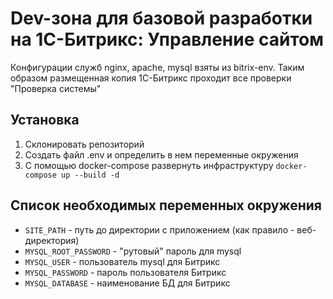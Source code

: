 # Dev-зона для базовой разработки на 1С-Битрикс: Управление сайтом

Конфигурации служб nginx, apache, mysql взяты из bitrix-env. Таким образом размещенная копия 1С-Битрикс проходит все проверки "Проверка системы"

## Установка
1. Склонировать репозиторий
2. Создать файл .env и определить в нем переменные окружения
3. С помощью docker-compose развернуть инфраструктуру `docker-compose up --build -d`

## Список необходимых переменных окружения
- `SITE_PATH` - путь до директории с приложением (как правило - веб-директория)
- `MYSQL_ROOT_PASSWORD` - "рутовый" пароль для mysql
- `MYSQL_USER` - пользователь mysql для Битрикс
- `MYSQL_PASSWORD` - пароль пользователя Битрикс
- `MYSQL_DATABASE` - наименование БД для Битрикс